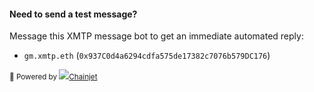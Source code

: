 #### Need to send a test message?

Message this XMTP message bot to get an immediate automated reply:

- `gm.xmtp.eth` (`0x937C0d4a6294cdfa575de17382c7076b579DC176`)

<small class="botchainet">🤖 Powered by <a href="https://chainjet.io/"><img src="/img/partners/chainjet.png"/>Chainjet</a></small>
